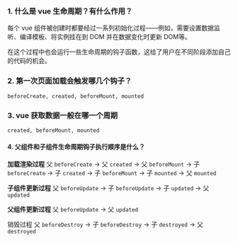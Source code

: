 ### 1. 什么是 vue 生命周期？有什么作用？

每个 vue 组件被创建时都要经过一系列初始化过程——例如，需要设置数据监听、编译模板、将实例挂在到 DOM 并在数据变化时更新 DOM等。

在这个过程中也会运行一些生命周期的钩子函数，这给了用户在不同阶段添加自己的代码的机会。

### 2. 第一次页面加载会触发哪几个钩子？

`beforeCreate, created, beforeMount, mounted`

### 3. vue 获取数据一般在哪一个周期

`created, beforeMount, mounted`

#### 4. 父组件和子组件生命周期钩子执行顺序是什么？

**加载渲染过程**
父 `beforeCreate` -> 父 `created` -> 父 `beforeMount` -> 子 `beforeCreate` -> 子 `created` -> 子 `beforeMount` -> 子 `mounted` -> 父 `mounted`

**子组件更新过程**
父 `beforeUpdate` -> 子 `beforeUpdate` -> 子 `updated` -> 父 `updated`

**父组件更新过程**
父 `beforeUpdate` -> 父 `updated`

销毁过程
父 `beforeDestroy` -> 子 `beforeDestroy` -> 子 `destroyed` -> 父 `destroyed`

